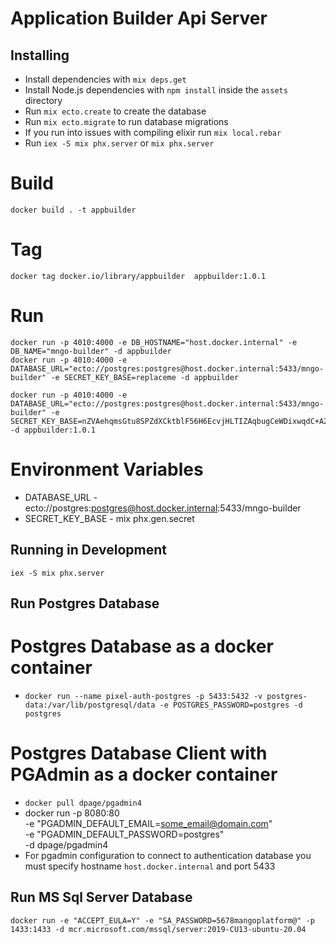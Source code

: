 # Application Builder Api Server

## Installing

- Install dependencies with `mix deps.get`
- Install Node.js dependencies with `npm install` inside the `assets` directory
- Run `mix ecto.create` to create the database
- Run `mix ecto.migrate` to run database migrations
- If you run into issues with compiling elixir run `mix local.rebar`
- Run `iex -S mix phx.server` or `mix phx.server`

# Build
```
docker build . -t appbuilder
```

# Tag
```
docker tag docker.io/library/appbuilder  appbuilder:1.0.1
```

# Run
```
docker run -p 4010:4000 -e DB_HOSTNAME="host.docker.internal" -e DB_NAME="mngo-builder" -d appbuilder
docker run -p 4010:4000 -e DATABASE_URL="ecto://postgres:postgres@host.docker.internal:5433/mngo-builder" -e SECRET_KEY_BASE=replaceme -d appbuilder

docker run -p 4010:4000 -e DATABASE_URL="ecto://postgres:postgres@host.docker.internal:5433/mngo-builder" -e SECRET_KEY_BASE=nZVAehqmsGtu8SPZdXCktblF56H6EcvjHLTIZAqbugCeWDixwqdC+A2bEzPVN5QV -d appbuilder:1.0.1
```

# Environment Variables
- DATABASE_URL - ecto://postgres:postgres@host.docker.internal:5433/mngo-builder
- SECRET_KEY_BASE - mix phx.gen.secret
## Running in Development

```
iex -S mix phx.server
```

## Run Postgres Database

# Postgres Database as a docker container

- `docker run --name pixel-auth-postgres -p 5433:5432 -v postgres-data:/var/lib/postgresql/data -e POSTGRES_PASSWORD=postgres -d postgres`

# Postgres Database Client with PGAdmin as a docker container

- `docker pull dpage/pgadmin4`
- docker run -p 8080:80 \
   -e "PGADMIN_DEFAULT_EMAIL=some_email@domain.com" \
   -e "PGADMIN_DEFAULT_PASSWORD=postgres" \
   -d dpage/pgadmin4
- For pgadmin configuration to connect to authentication database you must specify hostname `host.docker.internal` and port 5433

## Run MS Sql Server Database

`docker run -e "ACCEPT_EULA=Y" -e "SA_PASSWORD=5678mangoplatform@" -p 1433:1433 -d mcr.microsoft.com/mssql/server:2019-CU13-ubuntu-20.04`
